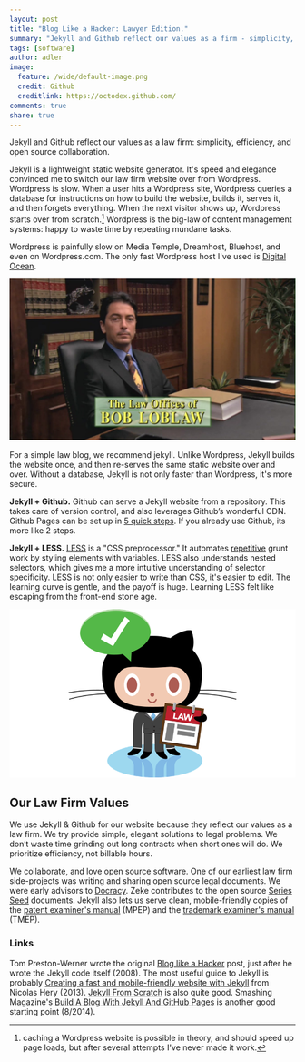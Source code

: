 ```yaml
---
layout: post
title: "Blog Like a Hacker: Lawyer Edition."
summary: "Jekyll and Github reflect our values as a firm - simplicity, efficiency, and open source collaboration."
tags: [software]
author: adler
image:
  feature: /wide/default-image.png
  credit: Github
  creditlink: https://octodex.github.com/
comments: true
share: true
---
```



<p class="big-text">Jekyll and Github reflect our values as a law firm: simplicity, efficiency, and open source collaboration.</p> 

Jekyll is a lightweight static website generator. It's speed and elegance convinced me to switch our law firm website over from Wordpress. Wordpress is slow. When a user hits a Wordpress site, Wordpress queries a database for instructions on how to build the website, builds it, serves it, and then forgets everything. When the next visitor shows up, Wordpress starts over from scratch.[^1] Wordpress is the big-law of content management systems: happy to waste time by repeating mundane tasks.

[^1]: caching a Wordpress website is possible in theory, and should speed up page loads, but after several attempts I've never made it work. 

Wordpress is painfully slow on Media Temple, Dreamhost, Bluehost, and even on Wordpress.com. The only fast Wordpress host I've used is [Digital Ocean](https://www.digitalocean.com/). 

<!-- [disclosure: Digital Ocean was one of our first clients].   -->

<img src="/images/bob-loblaw.jpg" class="translucent">

For a simple law blog, we recommend jekyll. Unlike Wordpress, Jekyll builds the website once, and then re-serves the same static website over and over. Without a database, Jekyll is not only faster than Wordpress, it's more secure. 

**Jekyll + Github.** Github can serve a Jekyll website from a repository.  This takes care of version control, and also leverages Github’s wonderful CDN. Github Pages can be set up in [5 quick steps](https://pages.github.com/). If you already use Github, its more like 2 steps. 

**Jekyll + LESS.** [LESS](http://lesscss.org/) is a "CSS preprocessor." It automates [repetitive](http://en.wikipedia.org/wiki/Don't_repeat_yourself) grunt work by styling elements with variables. LESS also understands nested selectors, which gives me a more intuitive understanding of selector specificity. LESS is not only easier to write than CSS, it's easier to edit. The learning curve is gentle, and the payoff is huge. Learning LESS felt like escaping from the front-end stone age.  

<img src="/images/octocat-agendacat-law.png" class="translucent">

## Our Law Firm Values

We use Jekyll & Github for our website because they reflect our values as a law firm. We try provide simple, elegant solutions to legal problems. We don’t waste time grinding out long contracts when short ones will do. We prioritize efficiency, not billable hours. 

We collaborate, and love open source software. One of our earliest law firm side-projects was writing and sharing open source legal documents. We were early advisors to [Docracy](http://Docracy.com).  Zeke contributes to the open source [Series Seed](http://www.seriesseed.com/posts/2014/02/version-32.html) documents. Jekyll also lets us serve clean, mobile-friendly copies of the [patent examiner's manual](../mpep/) (MPEP) and the [trademark examiner's manual](../tmep/) (TMEP). 


### Links

Tom Preston-Werner wrote the original [Blog like a Hacker](http://tom.preston-werner.com/2008/11/17/blogging-like-a-hacker.html) post, just after he wrote the Jekyll code itself (2008). The most useful guide to Jekyll is probably [Creating a fast and mobile-friendly website with Jekyll](http://nicolashery.com/fast-mobile-friendly-website-with-jekyll/) from Nicolas Hery (2013). [Jekyll From Scratch](http://pixelcog.com/blog/2013/jekyll-from-scratch-introduction/) is also quite good. Smashing Magazine's [Build A Blog With Jekyll And GitHub Pages](http://www.smashingmagazine.com/2014/08/01/build-blog-jekyll-github-pages/) is another good starting point (8/2014). 

